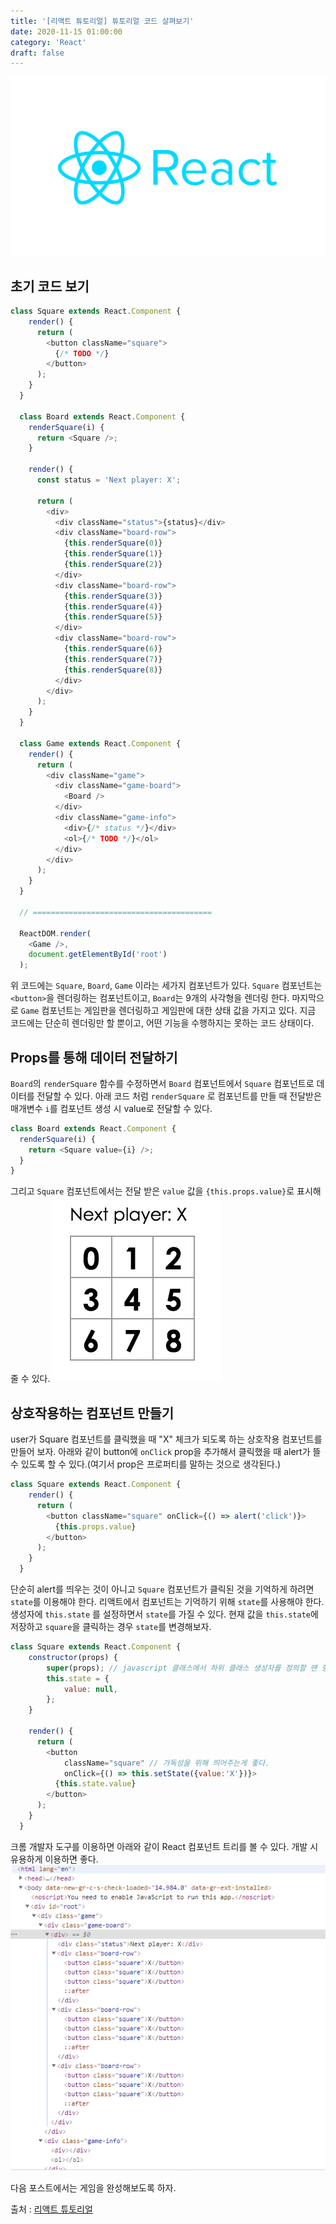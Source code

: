 ```yaml
---
title: '[리액트 튜토리얼] 튜토리얼 코드 살펴보기'
date: 2020-11-15 01:00:00
category: 'React'
draft: false
---
```


![리액트](./images/react-logo.png)

## 초기 코드 보기 

```javascript
class Square extends React.Component {
    render() {
      return (
        <button className="square">
          {/* TODO */}
        </button>
      );
    }
  }
  
  class Board extends React.Component {
    renderSquare(i) {
      return <Square />;
    }
  
    render() {
      const status = 'Next player: X';
  
      return (
        <div>
          <div className="status">{status}</div>
          <div className="board-row">
            {this.renderSquare(0)}
            {this.renderSquare(1)}
            {this.renderSquare(2)}
          </div>
          <div className="board-row">
            {this.renderSquare(3)}
            {this.renderSquare(4)}
            {this.renderSquare(5)}
          </div>
          <div className="board-row">
            {this.renderSquare(6)}
            {this.renderSquare(7)}
            {this.renderSquare(8)}
          </div>
        </div>
      );
    }
  }
  
  class Game extends React.Component {
    render() {
      return (
        <div className="game">
          <div className="game-board">
            <Board />
          </div>
          <div className="game-info">
            <div>{/* status */}</div>
            <ol>{/* TODO */}</ol>
          </div>
        </div>
      );
    }
  }
  
  // ========================================
  
  ReactDOM.render(
    <Game />,
    document.getElementById('root')
  );
```
위 코드에는 `Square`, `Board`, `Game` 이라는 세가지 컴포넌트가 있다. `Square` 컴포넌트는 `<button>`을 렌더링하는 컴포넌트이고, `Board`는 9개의 사각형을 렌더링 한다. 마지막으로 `Game` 컴포넌트는 게임판을 렌더링하고 게임판에 대한 상태 값을 가지고 있다. 지금 코드에는 단순히 렌더링만 할 뿐이고, 어떤 기능을 수행하지는 못하는 코드 상태이다.


## Props를 통해 데이터 전달하기

`Board`의 `renderSquare` 함수를 수정하면서 `Board` 컴포넌트에서 `Square` 컴포넌트로 데이터를 전달할 수 있다. 아래 코드 처럼 `renderSquare` 로 컴포넌트를 만들 때 전달받은 매개변수 `i`를 컴포넌트 생성 시 value로 전달할 수 있다.
```javascript
class Board extends React.Component {
  renderSquare(i) {
    return <Square value={i} />;
  }
}
```

그리고 `Square` 컴포넌트에서는 전달 받은 `value` 값을 `{this.props.value}`로 표시해줄 수 있다.
![결과화면](./images/tictac-numbers.png)

## 상호작용하는 컴포넌트 만들기

user가 Square 컴포넌트를 클릭했을 때 "X" 체크가 되도록 하는 상호작용 컴포넌트를 만들어 보자. 아래와 같이 button에 `onClick` prop을 추가해서 클릭했을 때 alert가 뜰 수 있도록 할 수 있다.(여기서 prop은 프로퍼티를 말하는 것으로 생각된다.)

```javascript
class Square extends React.Component {
    render() {
      return (
        <button className="square" onClick={() => alert('click')}>
          {this.props.value}
        </button>
      );
    }
  }
```

단순히 alert를 띄우는 것이 아니고 `Square` 컴포넌트가 클릭된 것을 기억하게 하려면 `state`를 이용해야 한다. 리액트에서 컴포넌트는 기억하기 위해 `state`를 사용해야 한다. 생성자에 `this.state` 를 설정하면서 `state`를 가질 수 있다. 현재 값을 `this.state`에 저장하고 `square`을 클릭하는 경우 `state`를 변경해보자.

```javascript
class Square extends React.Component {
    constructor(props) {
        super(props); // javascript 클래스에서 하위 클래스 생성자를 정의할 땐 항상 super를 호출해야 합니다. 모든 react 컴포넌트 클래스는 생성자를 가질 때 super(props) 호출 구문부터 작성해야 한다.
        this.state = {
            value: null,
        };
    }

    render() {
      return (
        <button 
            className="square" // 가독성을 위해 띄어주는게 좋다.
            onClick={() => this.setState({value:'X'})}>
          {this.state.value}
        </button>
      );
    }
  }
```


크롬 개발자 도구를 이용하면 아래와 같이 React 컴포넌트 트리를 볼 수 있다. 개발 시 유용하게 이용하면 좋다.
![개발자도구](./images/developer-tool.png)


다음 포스트에서는 게임을 완성해보도록 하자.


출처 : [리액트 튜토리얼](https://ko.reactjs.org/tutorial/tutorial.html#setup-option-2-local-development-environment)
